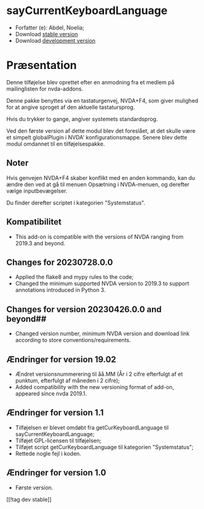 # sayCurrentKeyboardLanguage #

* Forfatter (e): Abdel, Noelia;
* Download [stable
  version](https://www.nvaccess.org/addonStore/legacy?file=sayCurrentKeyboardLanguage)
* Download [development
  version](https://www.nvaccess.org/addonStore/legacy?file=sayCurrentKeyboardLanguage)

# Præsentation #

Denne tilføjelse blev oprettet efter en anmodning fra et medlem på
mailinglisten for nvda-addons.

Denne pakke benyttes via en tastaturgenvej, NVDA+F4, som giver mulighed for
at angive sproget af den aktuelle tastatursprog.

Hvis du trykker to gange, angiver systemets standardsprog.

Ved den første version af dette modul blev det foreslået, at det skulle være
et simpelt globalPlugin i NVDA' konfigurationsmappe. Senere blev dette modul
omdannet til en tilføjelsespakke.

## Noter ##

Hvis genvejen NVDA+F4 skaber konflikt med en anden kommando, kan du ændre
den ved at gå til menuen Opsætning i NVDA-menuen, og derefter vælge
inputbevægelser.

Du finder derefter scriptet i kategorien "Systemstatus".

## Kompatibilitet ##

* This add-on is compatible with the versions of NVDA ranging from 2019.3
  and beyond.

## Changes for 20230728.0.0 ##

* Applied the flake8 and mypy rules to the code;
* Changed the minimum supported NVDA version to 2019.3 to support
  annotations introduced in Python 3.

## Changes for version 20230426.0.0 and beyond##

* Changed version number, minimum NVDA version and download link according
  to store conventions/requirements.

## Ændringer for version 19.02 ##

* Ændret versionsnummerering til åå.MM (År i 2 cifre efterfulgt af et
  punktum, efterfulgt af måneden i 2 cifre);
* Added compatibility with the new versioning format of add-on, appeared
  since nvda 2019.1.

## Ændringer for version 1.1 ##

* Tilføjelsen er blevet omdøbt fra getCurKeyboardLanguage til
  sayCurrentKeyboardLanguage;
* Tilføjet GPL-licensen til tilføjelsen;
* Tilføjet script getCurKeyboardLanguage til kategorien "Systemstatus";
* Rettede nogle fejl i koden.

## Ændringer for version 1.0 ##

* Første version.

[[!tag dev stable]]
